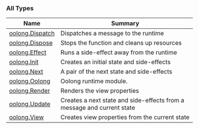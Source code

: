 

### All Types

| Name | Summary |
|---|---|
| [oolong.Dispatch](../oolong/-dispatch.md) | Dispatches a message to the runtime |
| [oolong.Dispose](../oolong/-dispose.md) | Stops the function and cleans up resources |
| [oolong.Effect](../oolong/-effect.md) | Runs a side-effect away from the runtime |
| [oolong.Init](../oolong/-init.md) | Creates an initial state and side-effects |
| [oolong.Next](../oolong/-next.md) | A pair of the next state and side-effects |
| [oolong.Oolong](../oolong/-oolong/index.md) | Oolong runtime module. |
| [oolong.Render](../oolong/-render.md) | Renders the view properties |
| [oolong.Update](../oolong/-update.md) | Creates a next state and side-effects from a message and current state |
| [oolong.View](../oolong/-view.md) | Creates view properties from the current state |

